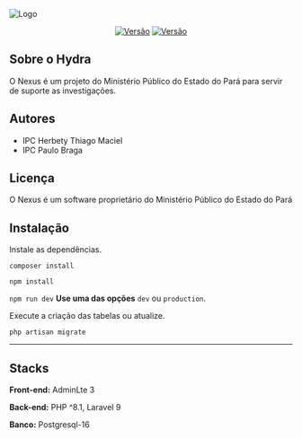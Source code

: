![Logo](https://gitlab.com/mpe/mpe/-/raw/main/public/images/logo_mppa_transparente.png)

<p align="center">
<a href=""><img src="https://img.shields.io/badge/Vers%C3%A3o-v1.0-green" alt="Versão"></a>
<a href=""><img src="https://img.shields.io/badge/Licen%C3%A7a-Propriet%C3%A1ria-orange" alt="Versão"></a>
</p>

## Sobre o Hydra

O Nexus é um projeto do Ministério Público do Estado do Pará para servir de suporte as investigações.

## Autores

- IPC Herbety Thiago Maciel
- IPC Paulo Braga

## Licença

O Nexus é um software proprietário do Ministério Público do Estado do Pará

## Instalação

Instale as dependências.

```composer install```

```npm install```

```npm run dev``` **Use uma das opções** ```dev``` ou ```production```.

Execute a criação das tabelas ou atualize.

```php artisan migrate```

*** 
## Stacks

**Front-end:** AdminLte 3

**Back-end:** PHP ^8.1, Laravel 9

**Banco:** Postgresql-16
